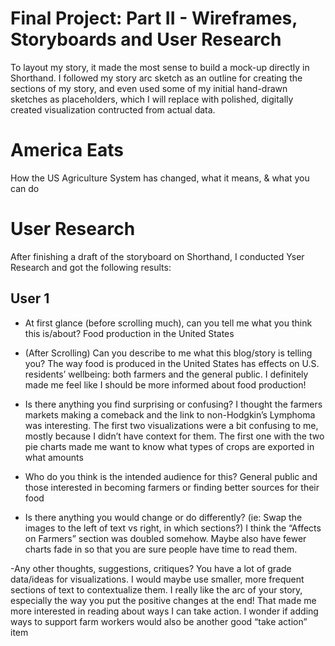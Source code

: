 # Final Project: Part II - Wireframes, Storyboards and User Research

To layout my story, it made the most sense to build a mock-up directly in Shorthand. I followed my story arc sketch as an outline for creating the sections of my story, and even used some of my initial hand-drawn sketches as placeholders, which I will replace with polished, digitally created visualization contructed from actual data. 

<script src="https://embed.shorthand.com/embed_9.js"></script>
<div data-shorthand-embed="carnegiemellon.shorthandstories.com/america-eats/"><h1>America Eats</h1><p>How the US Agriculture System has changed, 
what it means, & what you can do</p></div>


# User Research
After finishing a draft of the storyboard on Shorthand, I conducted Yser Research and got the following results:

## User 1
- At first glance (before scrolling much), can you tell me what you think this is/about?
Food production in the United States

- (After Scrolling) Can you describe to me what this blog/story is telling you?
The way food is produced in the United States has effects on U.S. residents’ wellbeing: both farmers and the general public. I definitely made me feel like I should be more informed about food production! 

- Is there anything you find surprising or confusing?
I thought the farmers markets making a comeback and the link to non-Hodgkin’s Lymphoma was interesting. 
The first two visualizations were a bit confusing to me, mostly because I didn’t have context for them. The first one with the two pie charts made me want to know what types of crops are exported in what amounts

- Who do you think is the intended audience for this?
General public and those interested in becoming farmers or finding better sources for their food

- Is there anything you would change or do differently? (ie: Swap the images to the left of text vs right, in which sections?)
I think the “Affects on Farmers” section was doubled somehow. Maybe also have fewer charts fade in so that you are sure people have time to read them.

-Any other thoughts, suggestions, critiques?
You have a lot of grade data/ideas for visualizations. I would maybe use smaller, more frequent sections of text to contextualize them. 
I really like the arc of your story, especially the way you put the positive changes at the end! That made me more interested in reading about ways I can take action.
I wonder if adding ways to support farm workers would also be another good “take action” item
